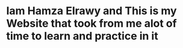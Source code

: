 # Iam Hamza Elrawy and This is my Website that took from me alot of time to learn and practice in it 
